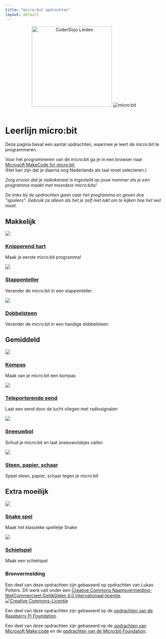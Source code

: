 ```yaml
---
title: "micro:bit opdrachten"
layout: default
---
```


<header>
    <img src="assets/images/coderdojo-leiden-logo.svg" width="256" alt="CoderDojo Leiden" />
    <img src="assets/images/microbit-logo.svg" alt="micro:bit" />
</header>

# Leerlijn micro:bit

Deze pagina bevat een aantal opdrachten, waarmee je leert de micro:bit te programmeren.

Voor het programmeren van de micro:bit ga je in een browser naar <a href="https://makecode.microbit.org/#editor" target="_blank">Microsoft MakeCode for micro:bit</a> \
(Het kan zijn dat je daarna nog Nederlands als taal moet selecteren.)

*Zorg ervoor dat je radiokanaal is ingesteld op jouw nummer als je een programma maakt met meerdere micro:bits!*

*De links bij de opdrachten gaan naar het programma en geven dus "spoilers". Gebruik ze alleen als het je zelf niet lukt om te kijken hoe het wel moet.*

## Makkelijk

<div class="assignment-grid">
    <div>
        <img src="thumbnails/heart.png" />
        <h3><a href="opdrachten/makkelijk/veranderende-afbeelding.html">Knipperend hart</a></h3>
        <p>Maak je eerste micro:bit programma!</p>
    </div>
    <div>
        <img src="thumbnails/stepcounter.png" />
        <h3><a href="opdrachten/makkelijk/stappenteller.html">Stappenteller</a></h3>
        <p>Verander de micro:bit in een stappenteller</p>
    </div>
    <div>
        <img src="thumbnails/dice.png" />
        <h3><a href="opdrachten/makkelijk/dobbelsteen.html">Dobbelsteen</a></h3>
        <p>Verander de micro:bit in een handige dobbelsteen</p>
    </div>
</div>

## Gemiddeld

<div class="assignment-grid">
    <div>
        <img src="thumbnails/compass.png" />
        <h3><a href="opdrachten/gemiddeld/kompas.html">Kompas</a></h3>
        <p>Maak van je micro:bit een kompas</p>
    </div>
    <div>
        <img src="thumbnails/duck.png" />
        <h3><a href="opdrachten/makkelijk/teleporterende-eend.html">Teleporterende eend</a></h3>
        <p>Laat een eend door de lucht vliegen met radiosignalen</p>
    </div>
    <div>
        <img src="thumbnails/snowglobe.png" />
        <h3><a href="opdrachten/gemiddeld/sneeuwbol.html">Sneeuwbol</a></h3>
        <p>Schud je micro:bit en laat sneeuwvlokjes vallen</p>
    </div>
    <div>
        <img src="thumbnails/rock-paper-scissors.png" />
        <h3><a href="opdrachten/gemiddeld/steen-papier-schaar.html">Steen, papier, schaar</a></h3>
        <p>Speel steen, papier, schaar tegen je micro:bit</p>
    </div>
</div>

## Extra moeilijk


<div class="assignment-grid">
    <div>
        <img src="thumbnails/snake.png" />
        <h3><a href="opdrachten/moeilijk/snake.html">Snake spel</a></h3>
        <p>Maak het klassieke spelletje Snake</p>
    </div>
    <div>
        <img src="thumbnails/shooter.png" />
        <h3><a href="opdrachten/moeilijk/schietspel.html">Schietspel</a></h3>
        <p>Maak een schietspel</p>
    </div>
</div>

### Bronvermelding

Een deel van deze opdrachten zijn gebaseerd op opdrachten van Lukas Potters.
Dit werk valt onder een <a rel="license" href="http://creativecommons.org/licenses/by-nc-sa/4.0/deed.nl">Creative Commons Naamsvermelding-NietCommercieel-GelijkDelen 4.0 Internationaal-licentie</a>.
<a rel="license" href="http://creativecommons.org/licenses/by-nc-sa/4.0/"><img alt="Creative Commons-Licentie" style="border-width:0" src="https://i.creativecommons.org/l/by-nc-sa/4.0/88x31.png" /></a>

Een deel van deze opdrachten zijn gebaseerd op de [opdrachten van de Raspberry Pi Foundation](https://projects.raspberrypi.org/nl-NL/pathways/microbit-intro).

Een deel van deze opdrachten zijn gebaseerd op de [opdrachten van Microsoft Make:code](https://makecode.microbit.org/projects) en de [opdrachten van de Micro:bit Foundation](https://microbit.org/projects/make-it-code-it/).
